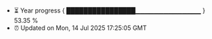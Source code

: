 - ⏳ Year progress { ████████████████▁▁▁▁▁▁▁▁▁▁▁▁▁▁ } 53.35 %
- ⏰ Updated on Mon, 14 Jul 2025 17:25:05 GMT

